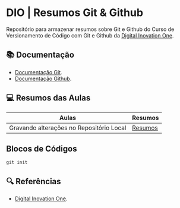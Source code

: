 # DIO | Resumos Git & Github

Repositório para armazenar resumos sobre Git e Github do Curso de Versionamento de Código com Git e Github da [Digital Inovation One](https://www.dio.me).

## 📚 Documentação

- [Documentação Git](https://git-scm.com).
- [Documentação Github](https://docs.github.com).

## 💻 Resumos das Aulas

| Aulas | Resumos |
|-------|---------|
| Gravando alterações no Repositório Local | [Resumos]() |

## Blocos de Códigos

```
git init
```

## 🔍 Referências

- [Digital Inovation One](https://dio/me).
